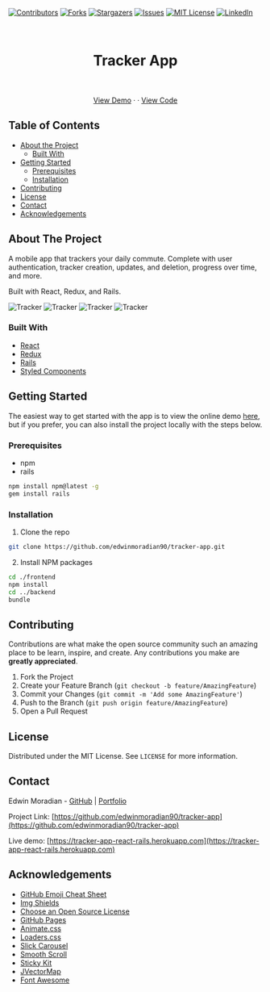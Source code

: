 
[![Contributors][contributors-shield]][contributors-url]
[![Forks][forks-shield]][forks-url]
[![Stargazers][stars-shield]][stars-url]
[![Issues][issues-shield]][issues-url]
[![MIT License][license-shield]][license-url]
[![LinkedIn][linkedin-shield]][linkedin-url]



<!-- PROJECT LOGO -->
<br />
<p align="center">

  <h1 align="center">Tracker App</h1>

  <p align="center">
    <br />
    <br />
    <a href="https://github.com/othneildrew/Best-README-Template">View Demo</a>
    ·
    ·
    <a href="https://github.com/edwinmoradian90/tracker-app">View Code</a>
  </p>
</p>



<!-- TABLE OF CONTENTS -->
## Table of Contents

* [About the Project](#about-the-project)
  * [Built With](#built-with)
* [Getting Started](#getting-started)
  * [Prerequisites](#prerequisites)
  * [Installation](#installation)
* [Contributing](#contributing)
* [License](#license)
* [Contact](#contact)
* [Acknowledgements](#acknowledgements)



<!-- ABOUT THE PROJECT -->
## About The Project

A mobile app that trackers your daily commute. Complete with user authentication, tracker creation, updates, and deletion, progress over time, and more. 

Built with React, Redux, and Rails. 

![Tracker](./assets/screenshots/add_stat.png)
![Tracker](./assets/screenshots/tracker.png)
![Tracker](./assets/screenshots/progress.png)
![Tracker](./assets/screenshots/settings.png)

### Built With
* [React](https://reactjs.org)
* [Redux](https://redux.js.org)
* [Rails](https://rubyonrails.org)
* [Styled Components](https://styled-components)



<!-- GETTING STARTED -->
## Getting Started

The easiest way to get started with the app is to view the online demo [here](https://tracker-app-react-rails.herokuapp.com),
but if you prefer, you can also install the project locally with the steps below.

### Prerequisites

* npm
* rails
```sh
npm install npm@latest -g
gem install rails
```

### Installation

1. Clone the repo
```sh
git clone https://github.com/edwinmoradian90/tracker-app.git
```
2. Install NPM packages
```sh
cd ./frontend
npm install
cd ../backend
bundle
```

<!-- CONTRIBUTING -->
## Contributing

Contributions are what make the open source community such an amazing place to be learn, inspire, and create. Any contributions you make are **greatly appreciated**.

1. Fork the Project
2. Create your Feature Branch (`git checkout -b feature/AmazingFeature`)
3. Commit your Changes (`git commit -m 'Add some AmazingFeature'`)
4. Push to the Branch (`git push origin feature/AmazingFeature`)
5. Open a Pull Request



<!-- LICENSE -->
## License

Distributed under the MIT License. See `LICENSE` for more information.



<!-- CONTACT -->
## Contact

Edwin Moradian - [GitHub](https://github.com/edwinmoradian90) | [Portfolio](https://edwin-moradian.firebaseapp.com)

Project Link: [https://github.com/edwinmoradian90/tracker-app](https://github.com/edwinmoradian90/tracker-app)

Live demo: [https://tracker-app-react-rails.herokuapp.com](https://tracker-app-react-rails.herokuapp.com)



<!-- ACKNOWLEDGEMENTS -->
## Acknowledgements
* [GitHub Emoji Cheat Sheet](https://www.webpagefx.com/tools/emoji-cheat-sheet)
* [Img Shields](https://shields.io)
* [Choose an Open Source License](https://choosealicense.com)
* [GitHub Pages](https://pages.github.com)
* [Animate.css](https://daneden.github.io/animate.css)
* [Loaders.css](https://connoratherton.com/loaders)
* [Slick Carousel](https://kenwheeler.github.io/slick)
* [Smooth Scroll](https://github.com/cferdinandi/smooth-scroll)
* [Sticky Kit](http://leafo.net/sticky-kit)
* [JVectorMap](http://jvectormap.com)
* [Font Awesome](https://fontawesome.com)





<!-- MARKDOWN LINKS & IMAGES -->
<!-- https://www.markdownguide.org/basic-syntax/#reference-style-links -->
[contributors-shield]: https://img.shields.io/github/contributors/othneildrew/Best-README-Template.svg?style=flat-square
[contributors-url]: https://github.com/othneildrew/Best-README-Template/graphs/contributors
[forks-shield]: https://img.shields.io/github/forks/othneildrew/Best-README-Template.svg?style=flat-square
[forks-url]: https://github.com/othneildrew/Best-README-Template/network/members
[stars-shield]: https://img.shields.io/github/stars/othneildrew/Best-README-Template.svg?style=flat-square
[stars-url]: https://github.com/edwinmoradian90/tracker-app/stargazers
[issues-shield]: https://img.shields.io/github/issues/othneildrew/Best-README-Template.svg?style=flat-square
[issues-url]: https://github.com/othneildrew/Best-README-Template/issues
[license-shield]: https://img.shields.io/github/license/othneildrew/Best-README-Template.svg?style=flat-square
[license-url]: https://github.com/othneildrew/Best-README-Template/blob/master/LICENSE.txt
[linkedin-shield]: https://img.shields.io/badge/-LinkedIn-black.svg?style=flat-square&logo=linkedin&colorB=555
[linkedin-url]: https://linkedin.com/in/edwin-moradian
[product-screenshot]: images/screenshot.png
